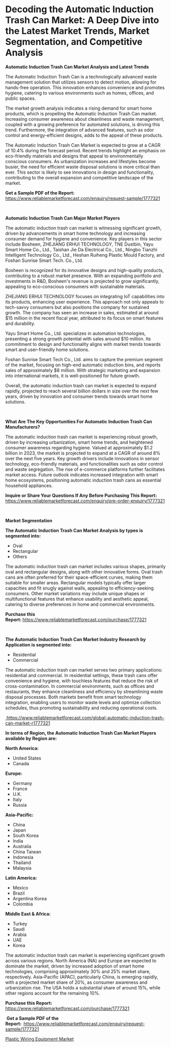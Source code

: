 <p><h1>Decoding the Automatic Induction Trash Can Market: A Deep Dive into the Latest Market Trends, Market Segmentation, and Competitive Analysis</h1></p><p><strong>Automatic Induction Trash Can Market Analysis and Latest Trends</strong></p>
<p><p>The Automatic Induction Trash Can is a technologically advanced waste management solution that utilizes sensors to detect motion, allowing for hands-free operation. This innovation enhances convenience and promotes hygiene, catering to various environments such as homes, offices, and public spaces. </p><p>The market growth analysis indicates a rising demand for smart home products, which is propelling the Automatic Induction Trash Can market. Increasing consumer awareness about cleanliness and waste management, coupled with a growing preference for automated solutions, is driving this trend. Furthermore, the integration of advanced features, such as odor control and energy-efficient designs, adds to the appeal of these products.</p><p>The Automatic Induction Trash Can Market is expected to grow at a CAGR of 10.4% during the forecast period. Recent trends highlight an emphasis on eco-friendly materials and designs that appeal to environmentally conscious consumers. As urbanization increases and lifestyles become busier, the need for efficient waste disposal solutions is more critical than ever. This sector is likely to see innovations in design and functionality, contributing to the overall expansion and competitive landscape of the market.</p></p>
<p><strong>Get a Sample PDF of the Report:&nbsp;</strong> <a href="https://www.reliablemarketforecast.com/enquiry/request-sample/1777321?utm_campaign=1097&utm_medium=2&utm_source=Github&utm_content=ia&utm_term=09022025&utm_id=automatic-induction-trash-can">https://www.reliablemarketforecast.com/enquiry/request-sample/1777321</a></p>
<p>&nbsp;</p>
<p><strong>Automatic Induction Trash Can Major Market Players</strong></p>
<p><p>The automatic induction trash can market is witnessing significant growth, driven by advancements in smart home technology and increasing consumer demand for hygiene and convenience. Key players in this sector include Bosheen, ZHEJIANG ERHUI TECHNOLOGY, TNE Dustbin, Yayu Smart Home Co., Ltd., Taishan Jie Da Electrical Co., Ltd., Ningbo Tianzhi Intelligent Technology Co., Ltd., Heshan Ruiheng Plastic Mould Factory, and Foshan Sunrise Smart Tech. Co., Ltd.</p><p>Bosheen is recognized for its innovative designs and high-quality products, contributing to a robust market presence. With an expanding portfolio and investments in R&D, Bosheen's revenue is projected to grow significantly, appealing to eco-conscious consumers with sustainable materials.</p><p>ZHEJIANG ERHUI TECHNOLOGY focuses on integrating IoT capabilities into its products, enhancing user experience. This approach not only appeals to tech-savvy consumers but also positions the company for sustained growth. The company has seen an increase in sales, estimated at around $15 million in the recent fiscal year, attributed to its focus on smart features and durability.</p><p>Yayu Smart Home Co., Ltd. specializes in automation technologies, presenting a strong growth potential with sales around $10 million. Its commitment to design and functionality aligns with market trends towards smart and user-friendly home solutions.</p><p>Foshan Sunrise Smart Tech Co., Ltd. aims to capture the premium segment of the market, focusing on high-end automatic induction bins, and reports sales of approximately $8 million. With strategic marketing and expansion into international markets, it is well-positioned for future growth.</p><p>Overall, the automatic induction trash can market is expected to expand rapidly, projected to reach several billion dollars in size over the next few years, driven by innovation and consumer trends towards smart home solutions.</p></p>
<p>&nbsp;</p>
<p><strong>What Are The Key Opportunities For Automatic Induction Trash Can Manufacturers?</strong></p>
<p><p>The automatic induction trash can market is experiencing robust growth, driven by increasing urbanization, smart home trends, and heightened consumer awareness regarding hygiene. Valued at approximately $1.2 billion in 2023, the market is projected to expand at a CAGR of around 8% over the next five years. Key growth drivers include innovations in sensor technology, eco-friendly materials, and functionalities such as odor control and waste segregation. The rise of e-commerce platforms further facilitates market access. Future outlook indicates increased integration with smart home ecosystems, positioning automatic induction trash cans as essential household appliances.</p></p>
<p><strong>Inquire or Share Your Questions If Any Before Purchasing This Report:</strong> <a href="https://www.reliablemarketforecast.com/enquiry/pre-order-enquiry/1777321?utm_campaign=1097&utm_medium=2&utm_source=Github&utm_content=ia&utm_term=09022025&utm_id=automatic-induction-trash-can">https://www.reliablemarketforecast.com/enquiry/pre-order-enquiry/1777321</a></p>
<p>&nbsp;</p>
<p><strong>Market Segmentation</strong></p>
<p><strong>The Automatic Induction Trash Can Market Analysis by types is segmented into:</strong></p>
<p><ul><li>Oval</li><li>Rectangular</li><li>Others</li></ul></p>
<p><p>The automatic induction trash can market includes various shapes, primarily oval and rectangular designs, along with other innovative forms. Oval trash cans are often preferred for their space-efficient curves, making them suitable for smaller areas. Rectangular models typically offer larger capacities and fit snugly against walls, appealing to efficiency-seeking consumers. Other market variations may include unique shapes or multifunctional features that enhance usability and aesthetic appeal, catering to diverse preferences in home and commercial environments.</p></p>
<p><strong>Purchase this Report:&nbsp;</strong><a href="https://www.reliablemarketforecast.com/purchase/1777321?utm_campaign=1097&utm_medium=2&utm_source=Github&utm_content=ia&utm_term=09022025&utm_id=automatic-induction-trash-can">https://www.reliablemarketforecast.com/purchase/1777321</a></p>
<p>&nbsp;</p>
<p><strong>The Automatic Induction Trash Can Market Industry Research by Application is segmented into:</strong></p>
<p><ul><li>Residential</li><li>Commercial</li></ul></p>
<p><p>The automatic induction trash can market serves two primary applications: residential and commercial. In residential settings, these trash cans offer convenience and hygiene, with touchless features that reduce the risk of cross-contamination. In commercial environments, such as offices and restaurants, they enhance cleanliness and efficiency by streamlining waste disposal processes. Both markets benefit from smart technology integration, enabling users to monitor waste levels and optimize collection schedules, thus promoting sustainability and reducing operational costs.</p></p>
<p><a href="https://www.reliablemarketforecast.com/global-automatic-induction-trash-can-market-r1777321?utm_campaign=1097&utm_medium=2&utm_source=Github&utm_content=ia&utm_term=09022025&utm_id=automatic-induction-trash-can">&nbsp;https://www.reliablemarketforecast.com/global-automatic-induction-trash-can-market-r1777321</a></p>
<p><strong>In terms of Region, the Automatic Induction Trash Can Market Players available by Region are:</strong></p>
<p>
    <p> <strong> North America: </strong>
        <ul>
            <li>United States</li>
            <li>Canada</li>
        </ul>
        </p> 
    <p> <strong> Europe: </strong>
        <ul>
            <li>Germany</li>
            <li>France</li>
            <li>U.K.</li>
            <li>Italy</li>
            <li>Russia</li>
        </ul>
        </p> 
    <p> <strong> Asia-Pacific: </strong>
        <ul>
            <li>China</li>
            <li>Japan</li>
            <li>South Korea</li>
            <li>India</li>
            <li>Australia</li>
            <li>China Taiwan</li>
            <li>Indonesia</li>
            <li>Thailand</li>
            <li>Malaysia</li>
        </ul>
        </p> 
    <p> <strong> Latin America: </strong>
        <ul>
            <li>Mexico</li>
            <li>Brazil</li>
            <li>Argentina Korea</li>
            <li>Colombia</li>
        </ul>
        </p> 
    <p> <strong> Middle East & Africa: </strong>
        <ul>
            <li>Turkey</li>
            <li>Saudi</li>
            <li>Arabia</li>
            <li>UAE</li>
            <li>Korea</li>
        </ul>
    </p>
    </p>
<p><p>The automatic induction trash can market is experiencing significant growth across various regions. North America (NA) and Europe are expected to dominate the market, driven by increased adoption of smart home technologies, comprising approximately 30% and 25% market share, respectively. Asia-Pacific (APAC), particularly China, is emerging rapidly, with a projected market share of 20%, as consumer awareness and urbanization rise. The USA holds a substantial share of around 15%, while other regions account for the remaining 10%.</p></p>
<p><strong>Purchase this Report: </strong><a href="https://www.reliablemarketforecast.com/purchase/1777321?utm_campaign=1097&utm_medium=2&utm_source=Github&utm_content=ia&utm_term=09022025&utm_id=automatic-induction-trash-can">https://www.reliablemarketforecast.com/purchase/1777321</a></p>
<p>&nbsp;<strong>Get a Sample PDF of the Report:&nbsp;&nbsp;</strong><a href="https://www.reliablemarketforecast.com/enquiry/request-sample/1777321?utm_campaign=1097&utm_medium=2&utm_source=Github&utm_content=ia&utm_term=09022025&utm_id=automatic-induction-trash-can">https://www.reliablemarketforecast.com/enquiry/request-sample/1777321</a></p>
<p><strong></strong></p>
<p><p><a href="https://github.com/castoriffic/Market-Research-Report-List-5/blob/main/plastic-wiring-equipment-market.md?utm_campaign=1097&utm_medium=2&utm_source=Github&utm_content=ia&utm_term=09022025&utm_id=automatic-induction-trash-can">Plastic Wiring Equipment Market</a></p></p>